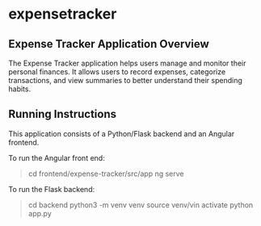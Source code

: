# expensetracker

## Expense Tracker Application Overview

The Expense Tracker application helps users manage and monitor their personal finances. It allows users to record expenses, categorize transactions, and view summaries to better understand their spending habits.

## Running Instructions

This application consists of a Python/Flask backend and an Angular frontend. 

To run the Angular front end:
> cd frontend/expense-tracker/src/app
> ng serve


To run the Flask backend:
> cd backend
> python3 -m venv venv
> source venv/vin activate
> python app.py 